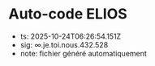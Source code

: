 # Auto-code ELIOS
- ts: 2025-10-24T06:26:54.151Z
- sig: ∞.je.toi.nous.432.528
- note: fichier généré automatiquement